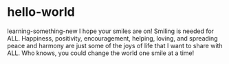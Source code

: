 # hello-world
learning-something-new
I hope your smiles are on! Smiling is needed for ALL. Happiness, positivity, encouragement, helping, loving, and spreading peace and harmony are just some of the joys of life that I want to share with ALL. Who knows, you could change the world one smile at a time! 

